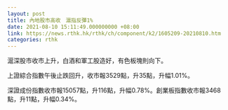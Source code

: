 ```yaml
---
layout: post
title: 內地股市高收　滬指反彈1%
date: 2021-08-10 15:11:49.000000000 +08:00
link: https://news.rthk.hk/rthk/ch/component/k2/1605209-20210810.htm
categories: rthk
---
```


滬深股市收市上升，白酒和軍工股造好，有色板塊則向下。

上證綜合指數午後止跌回升，收市報3529點，升35點，升幅1.01%。

深證成份指數收市報15057點，升116點，升幅0.78%。創業板指數收市報3468點，升11點，升幅0.34%。
